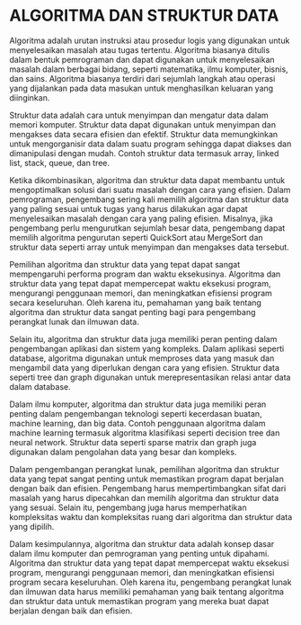 # ALGORITMA DAN STRUKTUR DATA

Algoritma adalah urutan instruksi atau prosedur logis yang digunakan untuk menyelesaikan masalah atau tugas tertentu. Algoritma biasanya ditulis dalam bentuk pemrograman dan dapat digunakan untuk menyelesaikan masalah dalam berbagai bidang, seperti matematika, ilmu komputer, bisnis, dan sains. Algoritma biasanya terdiri dari sejumlah langkah atau operasi yang dijalankan pada data masukan untuk menghasilkan keluaran yang diinginkan.

Struktur data adalah cara untuk menyimpan dan mengatur data dalam memori komputer. Struktur data dapat digunakan untuk menyimpan dan mengakses data secara efisien dan efektif. Struktur data memungkinkan untuk mengorganisir data dalam suatu program sehingga dapat diakses dan dimanipulasi dengan mudah. Contoh struktur data termasuk array, linked list, stack, queue, dan tree.

Ketika dikombinasikan, algoritma dan struktur data dapat membantu untuk mengoptimalkan solusi dari suatu masalah dengan cara yang efisien. Dalam pemrograman, pengembang sering kali memilih algoritma dan struktur data yang paling sesuai untuk tugas yang harus dilakukan agar dapat menyelesaikan masalah dengan cara yang paling efisien. Misalnya, jika pengembang perlu mengurutkan sejumlah besar data, pengembang dapat memilih algoritma pengurutan seperti QuickSort atau MergeSort dan struktur data seperti array untuk menyimpan dan mengakses data tersebut.

Pemilihan algoritma dan struktur data yang tepat dapat sangat mempengaruhi performa program dan waktu eksekusinya. Algoritma dan struktur data yang tepat dapat mempercepat waktu eksekusi program, mengurangi penggunaan memori, dan meningkatkan efisiensi program secara keseluruhan. Oleh karena itu, pemahaman yang baik tentang algoritma dan struktur data sangat penting bagi para pengembang perangkat lunak dan ilmuwan data.

Selain itu, algoritma dan struktur data juga memiliki peran penting dalam pengembangan aplikasi dan sistem yang kompleks. Dalam aplikasi seperti database, algoritma digunakan untuk memproses data yang masuk dan mengambil data yang diperlukan dengan cara yang efisien. Struktur data seperti tree dan graph digunakan untuk merepresentasikan relasi antar data dalam database.

Dalam ilmu komputer, algoritma dan struktur data juga memiliki peran penting dalam pengembangan teknologi seperti kecerdasan buatan, machine learning, dan big data. Contoh penggunaan algoritma dalam machine learning termasuk algoritma klasifikasi seperti decision tree dan neural network. Struktur data seperti sparse matrix dan graph juga digunakan dalam pengolahan data yang besar dan kompleks.

Dalam pengembangan perangkat lunak, pemilihan algoritma dan struktur data yang tepat sangat penting untuk memastikan program dapat berjalan dengan baik dan efisien. Pengembang harus mempertimbangkan sifat dari masalah yang harus dipecahkan dan memilih algoritma dan struktur data yang sesuai. Selain itu, pengembang juga harus memperhatikan kompleksitas waktu dan kompleksitas ruang dari algoritma dan struktur data yang dipilih.

Dalam kesimpulannya, algoritma dan struktur data adalah konsep dasar dalam ilmu komputer dan pemrograman yang penting untuk dipahami. Algoritma dan struktur data yang tepat dapat mempercepat waktu eksekusi program, mengurangi penggunaan memori, dan meningkatkan efisiensi program secara keseluruhan. Oleh karena itu, pengembang perangkat lunak dan ilmuwan data harus memiliki pemahaman yang baik tentang algoritma dan struktur data untuk memastikan program yang mereka buat dapat berjalan dengan baik dan efisien.
